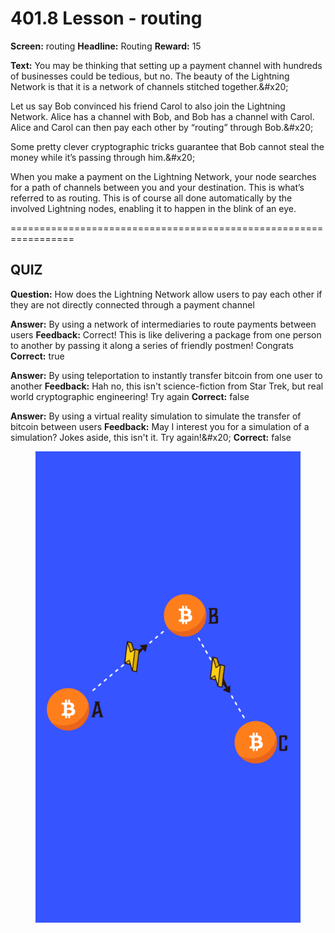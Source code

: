 # 401.8 Lesson - routing

**Screen:** routing
**Headline:** Routing
**Reward:** 15

**Text:** You may be thinking that setting up a payment channel with hundreds of businesses could be tedious, but no. The beauty of the Lightning Network is that it is a network of channels stitched together.&amp;#x20;

Let us say Bob convinced his friend Carol to also join the Lightning Network. Alice has a channel with Bob, and Bob has a channel with Carol. Alice and Carol can then pay each other by “routing” through Bob.&amp;#x20;

Some pretty clever cryptographic tricks guarantee that Bob cannot steal the money while it’s passing through him.&amp;#x20;

When you make a payment on the Lightning Network, your node searches for a path of channels between you and your destination. This is what’s referred to as routing. This is of course all done automatically by the involved Lightning nodes, enabling it to happen in the blink of an eye.


=================================================================

## QUIZ

**Question:** How does the Lightning Network allow users to pay each other if they are not directly connected through a payment channel

**Answer:** By using a network of intermediaries to route payments between users
**Feedback:** Correct! This is like delivering a package from one person to another by passing it along a series of friendly postmen! Congrats
**Correct:** true

**Answer:** By using teleportation to instantly transfer bitcoin from one user to another
**Feedback:** Hah no, this isn&#x27;t science-fiction from Star Trek, but real world cryptographic engineering! Try again
**Correct:** false

**Answer:** By using a virtual reality simulation to simulate the transfer of bitcoin between users
**Feedback:** May I interest you for a simulation of a simulation? Jokes aside, this isn&#x27;t it. Try again!&amp;#x20;
**Correct:** false


<figure><img src="../.gitbook/assets/401-08.png" alt=""><figcaption></figcaption></figure>

